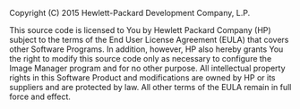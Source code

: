 Copyright (C) 2015  Hewlett-Packard Development Company, L.P.

This source code is licensed to You by Hewlett Packard Company (HP) subject
to the terms of the End User License Agreement (EULA) that covers other
Software Programs. In addition, however, HP also hereby grants You the right
to modify this source code only as necessary to configure the Image Manager
program and for no other purpose. All intellectual property rights in this
Software Product and modifications are owned by HP or its suppliers and are
protected by law. All other terms of the EULA remain in full force and effect.
